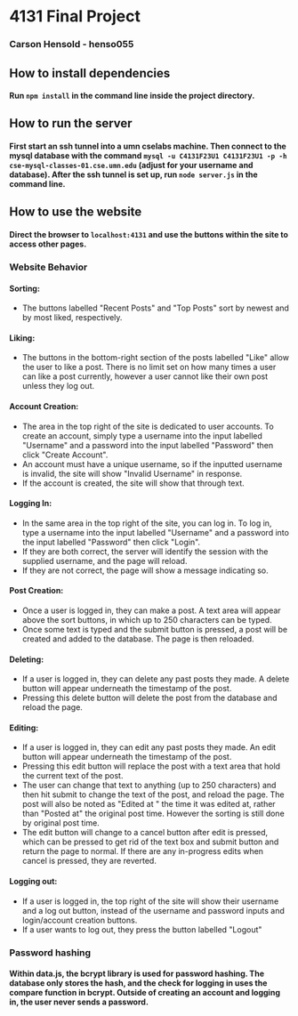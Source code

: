 # 4131 Final Project
### Carson Hensold - henso055

## How to install dependencies
#### Run `npm install` in the command line inside the project directory.

## How to run the server
#### First start an ssh tunnel into a umn cselabs machine. Then connect to the mysql database with the command `mysql -u C4131F23U1 C4131F23U1 -p -h cse-mysql-classes-01.cse.umn.edu` (adjust for your username and database). After the ssh tunnel is set up, run `node server.js` in the command line.

## How to use the website
#### Direct the browser to `localhost:4131` and use the buttons within the site to access other pages.

### Website Behavior
#### Sorting:
- The buttons labelled "Recent Posts" and "Top Posts" sort by newest and by most liked, respectively.

#### Liking:
- The buttons in the bottom-right section of the posts labelled "Like" allow the user to like a post. There is no limit set on how many times a user can like a post currently, however a user cannot like their own post unless they log out.

#### Account Creation:
- The area in the top right of the site is dedicated to user accounts. To create an account, simply type a username into the input labelled "Username" and a password into the input labelled "Password" then click "Create Account".
- An account must have a unique username, so if the inputted username is invalid, the site will show "Invalid Username" in response.
- If the account is created, the site will show that through text.

#### Logging In:
- In the same area in the top right of the site, you can log in. To log in, type a username into the input labelled "Username" and a password into the input labelled "Password" then click "Login".
- If they are both correct, the server will identify the session with the supplied username, and the page will reload.
- If they are not correct, the page will show a message indicating so.

#### Post Creation:
- Once a user is logged in, they can make a post. A text area will appear above the sort buttons, in which up to 250 characters can be typed. 
- Once some text is typed and the submit button is pressed, a post will be created and added to the database. The page is then reloaded.

#### Deleting:
- If a user is logged in, they can delete any past posts they made. A delete button will appear underneath the timestamp of the post. 
- Pressing this delete button will delete the post from the database and reload the page.

#### Editing:
- If a user is logged in, they can edit any past posts they made. An edit button will appear underneath the timestamp of the post. 
- Pressing this edit button will replace the post with a text area that hold the current text of the post.
- The user can change that text to anything (up to 250 characters) and then hit submit to change the text of the post, and reload the page. The post will also be noted as "Edited at " the time it was edited at, rather than "Posted at" the original post time. However the sorting is still done by original post time.
- The edit button will change to a cancel button after edit is pressed, which can be pressed to get rid of the text box and submit button and return the page to normal. If there are any in-progress edits when cancel is pressed, they are reverted.

#### Logging out:
- If a user is logged in, the top right of the site will show their username and a log out button, instead of the username and password inputs and login/account creation buttons. 
- If a user wants to log out, they press the button labelled "Logout"

### Password hashing
#### Within data.js, the bcrypt library is used for password hashing. The database only stores the hash, and the check for logging in uses the compare function in bcrypt. Outside of creating an account and logging in, the user never sends a password.